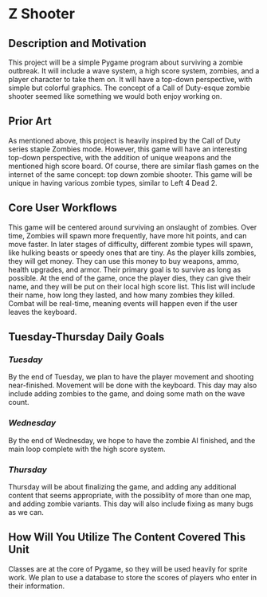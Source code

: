 # Z Shooter
## Description and Motivation
This project will be a simple Pygame program about surviving a zombie outbreak.
It will include a wave system, a high score system, zombies, and a player character to take them on.
It will have a top-down perspective, with simple but colorful graphics.
The concept of a Call of Duty-esque zombie shooter seemed like something we would both enjoy working on.

## Prior Art
As mentioned above, this project is heavily inspired by the Call of Duty series staple Zombies mode. However, this game will have an interesting top-down perspective,
with the addition of unique weapons and the mentioned high score board. Of course, there are similar flash games on the internet of the same concept: top down zombie shooter.
This game will be unique in having various zombie types, similar to Left 4 Dead 2.

## Core User Workflows
This game will be centered around surviving an onslaught of zombies. Over time, Zombies will spawn more frequently, have more hit points, and can move faster.
In later stages of difficulty, different zombie types will spawn, like hulking beasts or speedy ones that are tiny.
As the player kills zombies, they will get money. They can use this money to buy weapons, ammo, health upgrades, and armor.
Their primary goal is to survive as long as possible. At the end of the game, once the player dies, they can give their name, and they will be put on their
local high score list. This list will include their name, how long they lasted, and how many zombies they killed.
Combat will be real-time, meaning events will happen even if the user leaves the keyboard.

## Tuesday-Thursday Daily Goals
### *Tuesday*
By the end of Tuesday, we plan to have the player movement and shooting near-finished. Movement will be done with the keyboard.
This day may also include adding zombies to the game, and doing some math on the wave count.
### *Wednesday*
By the end of Wednesday, we hope to have the zombie AI finished, and the main loop complete with the high score system.
### *Thursday*
Thursday will be about finalizing the game, and adding any additional content that seems appropriate, with the possiblity of more than one map, and adding zombie variants.
This day will also include fixing as many bugs as we can.

## How Will You Utilize The Content Covered This Unit
Classes are at the core of Pygame, so they will be used heavily for sprite work. We plan to use a database to store the scores of players who enter in their information.
